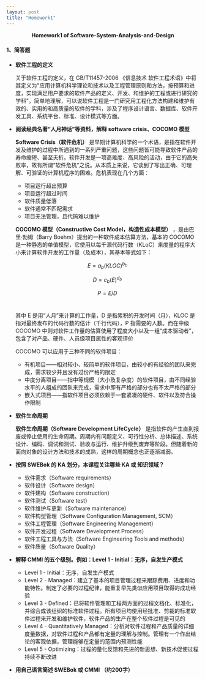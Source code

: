 ```yaml
---
layout: post
title: "Homework1"
---
```

<center><b>Homework1 of Software-System-Analysis-and-Design</b></center>

#### 1、简答题
- __软件工程的定义__

    关于软件工程的定义，在 GB/T11457-2006 《信息技术 软件工程术语》中将其定义为"应用计算机科学理论和技术以及工程管理原则和方法，按预算和进度，实现满足用户要求的软件产品的定义、开发、和维护的工程或进行研究的学科"。简单地理解，可以说软件工程是一门研究用工程化方法构建和维护有效的、实用的和高质量的软件的学科，涉及了程序设计语言、数据库、软件开发工具、系统平台、标准、设计模式等方面。

- __阅读经典名著“人月神话”等资料，解释 software crisis、COCOMO 模型__

    __Software Crisis（软件危机）__ 是早期计算机科学的一个术语，是指在软件开发及维护的过程中所遇到的一系列严重问题，这些问题皆可能导致软件产品的寿命缩短、甚至夭折。软件开发是一项高难度、高风险的活动，由于它的高失败率，故有所谓“软件危机”之说。从本质上来说，它谈到了写出正确、可理解、可验证的计算机程序的困难。危机表现在几个方面：
    - 项目运行超出预算
    - 项目运行超过时间
    - 软件质量低落
    - 软件通常不匹配需求
    - 项目无法管理，且代码难以维护
    
    __COCOMO 模型（Constructive Cost Model，构造性成本模型）__ ，是由巴里·勃姆（Barry Boehm）提出的一种软件成本估算方法，基本的 COCOMO 是一种静态的单值模型，它使用以每千源代码行数（KLoC）来度量的程序大小来计算软件开发的工作量（及成本），其基本等式如下：    

    $$E=a_b(KLOC)^{b_b}$$ 

    $$D=c_b(E)^{d_b}$$ 

    $$P=E/D$$     

    其中 E 是用“人月”来计算的工作量，D 是指累积的开发时间（月），KLOC 是指对最终发布的代码行数的估计（千行代码），P 指需要的人数。而在中级 COCOMO 中则对软件工作量的估算使用了程度大小以及一组“成本驱动者”，包含了对产品、硬件、人员级项目属性的客观评价
    
    COCOMO 可以应用于三种不同的软件项目：
    
    - 有机项目——相对较小、较简单的软件项目，由较小的有经验的团队来完成，需求较少并且没有过份严格的限定
    - 中度分离项目——指中等规模（大小及复杂度）的软件项目，由不同经验水平的人组成的团队来完成，需求中即有严格的部分也有不太严格的部分
    - 嵌入式项目——指软件项目必须依赖于一套紧凑的硬件、软件以及符合操作限制
         
- __软件生命周期__

    __软件生命周期（Software Development LifeCycle）__ 是指软件的产生直到报废或停止使用的生命周期。周期内有问题定义、可行性分析、总体描述、系统设计、编码、调试和测试、验收与运行、维护升级到废弃等阶段。但随着新的面向对象的设计方法和技术的成熟，这样的周期概念也正逐渐减弱。

- __按照 SWEBok 的 KA 划分，本课程关注哪些 KA 或 知识领域？__
    
    - 软件需求（Software requirements）
    - 软件设计（Software design）
    - 软件建构（Software construction）
    - 软件测试（Software test）
    - 软件维护与更新（Software maintenance）
    - 软件构型管理（Software Configuration Management, SCM）
    - 软件工程管理（Software Engineering Management）
    - 软件开发过程（Software Development Process）
    - 软件工程工具与方法（Software Engineering Tools and methods）
    - 软件质量（Software Quality）

- __解释 CMMI 的五个级别。例如：Level 1 - Initial：无序，自发生产模式__
    
    - Level 1 - Initial：无序，自发生产模式
    - Level 2 - Managed：建立了基本的项目管理过程来跟踪费用、进度和功能特性。制定了必要的过程纪律，能重复早先类似应用项目取得的成功经验
    - Level 3 - Defined：已将软件管理和工程两方面的过程文档化、标准化，并综合成该组织的标准软件过程。所有项目均使用经批准、剪裁的标准软件过程来开发和维护软件，软件产品的生产在整个软件过程是可见的
    - Level 4 - Quantitatively Managed：分析对软件过程和产品质量的详细度量数据，对软件过程和产品都有定量的理解与控制。管理有一个作出结论的客观依据，管理能够在定量的范围内预测性能
    - Level 5 - Optimizing：过程的量化反馈和先进的新思想、新技术促使过程持续不断改进
    
- __用自己语言简述 SWEBok 或 CMMI （约200字）__
